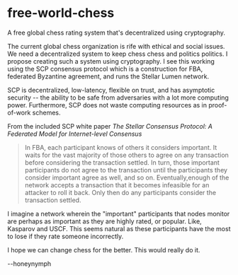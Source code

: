 # free-world-chess
A free global chess rating system that's decentralized using cryptography. 

The current global chess organization is rife with ethical and social issues. We need a decentralized system to keep chess chess and politics politics. I propose creating such a system using cryptography. I see this working using the SCP consensus protocol which is a construction for FBA, federated Byzantine agreement, and runs the Stellar Lumen network. 

SCP is decentralized, low-latency, flexible on trust, and has asymptotic security -- the ability to be safe from adversaries with a lot more computing power. Furthermore, SCP does not waste computing resources as in proof-of-work schemes. 

From the included SCP white paper *The Stellar Consensus Protocol: A Federated Model for Internet-level Consensus*

>In FBA, each participant knows of others it considers important. It waits for the vast majority of those others to agree on any transaction before considering the transaction settled. In turn, those important participants do not agree to the transaction until the participants they consider important agree as well, and so on. Eventually,enough of the network accepts a transaction that it becomes infeasible for an attacker to roll it back. Only then do any participants consider the transaction settled.

I imagine a network wherein the "important" participants that nodes monitor are perhaps as important as they are highly rated, or popular. Like, Kasparov and USCF. This seems natural as these participants have the most to lose if they rate someone incorrectly.

I hope we can change chess for the better. This would really do it.

--honeynymph


